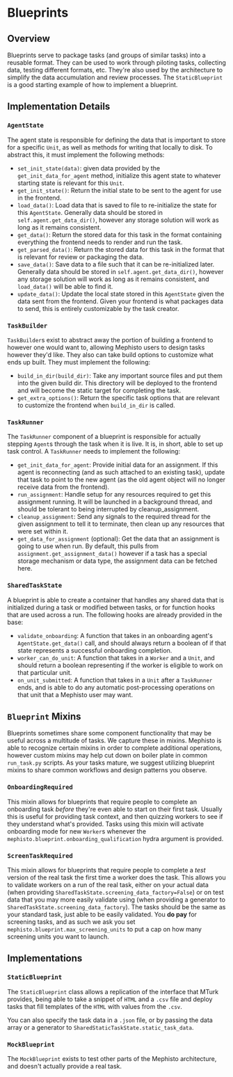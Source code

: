 <!---
  Copyright (c) Meta Platforms and its affiliates.
  This source code is licensed under the MIT license found in the
  LICENSE file in the root directory of this source tree.
-->

# Blueprints
## Overview
Blueprints serve to package tasks (and groups of similar tasks) into a reusable format. They can be used to work through piloting tasks, collecting data, testing different formats, etc. They're also used by the architecture to simplify the data accumulation and review processes. The `StaticBlueprint` is a good starting example of how to implement a blueprint.

## Implementation Details
### `AgentState`
The agent state is responsible for defining the data that is important to store for a specific `Unit`, as well as methods for writing that locally to disk. To abstract this, it must implement the following methods:
- `set_init_state(data)`: given data provided by the `get_init_data_for_agent` method, initialize this agent state to whatever starting state is relevant for this `Unit`.
- `get_init_state()`: Return the initial state to be sent to the agent for use in the frontend.
- `load_data()`: Load data that is saved to file to re-initialize the state for this `AgentState`. Generally data should be stored in `self.agent.get_data_dir()`, however any storage solution will work as long as it remains consistent.
- `get_data()`: Return the stored data for this task in the format containing everything the frontend needs to render and run the task.
- `get_parsed_data()`: Return the stored data for this task in the format that is relevant for review or packaging the data.
- `save_data()`: Save data to a file such that it can be re-initialized later. Generally data should be stored in `self.agent.get_data_dir()`, however any storage solution will work as long as it remains consistent, and `load_data()` will be able to find it.
- `update_data()`: Update the local state stored in this `AgentState` given the data sent from the frontend. Given your frontend is what packages data to send, this is entirely customizable by the task creator.

### `TaskBuilder`
`TaskBuilder`s exist to abstract away the portion of building a frontend to however one would want to, allowing Mephisto users to design tasks however they'd like. They also can take build options to customize what ends up built. They must implement the following:
- `build_in_dir(build_dir)`: Take any important source files and put them into the given build dir. This directory will be deployed to the frontend and will become the static target for completing the task.
- `get_extra_options()`: Return the specific task options that are relevant to customize the frontend when `build_in_dir` is called.

### `TaskRunner`
The `TaskRunner` component of a blueprint is responsible for actually stepping `Agent`s through the task when it is live. It is, in short, able to set up task control. A `TaskRunner` needs to implement the following:
- `get_init_data_for_agent`: Provide initial data for an assignment. If this agent is reconnecting (and as such attached to an existing task), update that task to point to the new agent (as the old agent object will no longer receive data from the frontend).
- `run_assignment`: Handle setup for any resources required to get this assignment running. It will be launched in a background thread, and should be tolerant to being interrupted by cleanup_assignment.
- `cleanup_assignment`: Send any signals to the required thread for the given assignment to tell it to terminate, then clean up any resources that were set within it.
- `get_data_for_assignment` (optional): Get the data that an assignment is going to use when run. By default, this pulls from `assignment.get_assignment_data()` however if a task has a special storage mechanism or data type, the assignment data can be fetched here. 

### `SharedTaskState`
A blueprint is able to create a container that handles any shared data that is initialized during a task or modified between tasks, or for function hooks that are used across a run. The following hooks are already provided in the base:
- `validate_onboarding`: A function that takes in an onboarding agent's `AgentState.get_data()` call, and should always return a boolean of if that state represents a successful onboarding completion.
- `worker_can_do_unit`: A function that takes in a `Worker` and a `Unit`, and should return a boolean representing if the worker is eligible to work on that particular unit.
- `on_unit_submitted`: A function that takes in a `Unit` after a `TaskRunner` ends, and is able to do any automatic post-processing operations on that unit that a Mephisto user may want.

## `Blueprint` Mixins
Blueprints sometimes share some component functionality that may be useful across a multitude of tasks. We capture these in mixins. Mephisto is able to recognize certain mixins in order to complete additional operations, however custom mixins may help cut down on boiler plate in common `run_task.py` scripts. As your tasks mature, we suggest utilizing blueprint mixins to share common workflows and design patterns you observe.
### `OnboardingRequired`
This mixin allows for blueprints that require people to complete an onboarding task _before_ they're even able to start on their first task. Usually this is useful for providing task context, and then quizzing workers to see if they understand what's provided. Tasks using this mixin will activate onboarding mode for new `Worker`s whenever the `mephisto.blueprint.onboarding_qualification` hydra argument is provided.
### `ScreenTaskRequired`
This mixin allows for blueprints that require people to complete a _test_ version of the real task the first time a worker does the task. This allows you to validate workers on a run of the real task, either on your actual data (when providing `SharedTaskState.screening_data_factory=False`) or on test data that you may more easily validate using (when providing a generator to `SharedTaskState.screening_data_factory`). The tasks should be the same as your standard task, just able to be easily validated. You **do pay** for screening tasks, and as such we ask you set `mephisto.blueprint.max_screening_units` to put a cap on how many screening units you want to launch.


## Implementations
### `StaticBlueprint`
The `StaticBlueprint` class allows a replication of the interface that MTurk provides, being able to take a snippet of `HTML` and a `.csv` file and deploy tasks that fill templates of the `HTML` with values from the `.csv`.

You can also specify the task data in a `.json` file, or by passing the data array or a generator to `SharedStaticTaskState.static_task_data`.

### `MockBlueprint`
The `MockBlueprint` exists to test other parts of the Mephisto architecture, and doesn't actually provide a real task.
